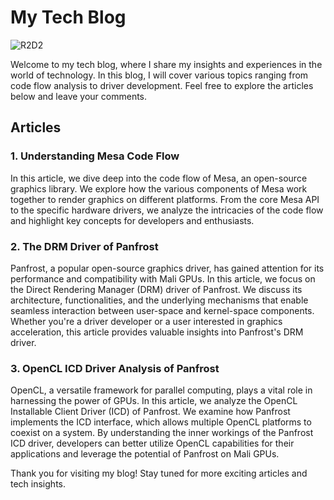 # My Tech Blog

![R2D2](r2d2.jpg)

Welcome to my tech blog, where I share my insights and experiences in the world of technology. In this blog, I will cover various topics ranging from code flow analysis to driver development. Feel free to explore the articles below and leave your comments.

## Articles

### 1. Understanding Mesa Code Flow

In this article, we dive deep into the code flow of Mesa, an open-source graphics library. We explore how the various components of Mesa work together to render graphics on different platforms. From the core Mesa API to the specific hardware drivers, we analyze the intricacies of the code flow and highlight key concepts for developers and enthusiasts.

### 2. The DRM Driver of Panfrost

Panfrost, a popular open-source graphics driver, has gained attention for its performance and compatibility with Mali GPUs. In this article, we focus on the Direct Rendering Manager (DRM) driver of Panfrost. We discuss its architecture, functionalities, and the underlying mechanisms that enable seamless interaction between user-space and kernel-space components. Whether you're a driver developer or a user interested in graphics acceleration, this article provides valuable insights into Panfrost's DRM driver.

### 3. OpenCL ICD Driver Analysis of Panfrost

OpenCL, a versatile framework for parallel computing, plays a vital role in harnessing the power of GPUs. In this article, we analyze the OpenCL Installable Client Driver (ICD) of Panfrost. We examine how Panfrost implements the ICD interface, which allows multiple OpenCL platforms to coexist on a system. By understanding the inner workings of the Panfrost ICD driver, developers can better utilize OpenCL capabilities for their applications and leverage the potential of Panfrost on Mali GPUs.

Thank you for visiting my blog! Stay tuned for more exciting articles and tech insights.
